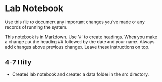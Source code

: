 # Lab Notebook

Use this file to document any important changes you've made or any records of running the system.

This notebook is in Markdown. Use '#' to create headings. When you make a change put the heading ## followed by the date and your name. Always add changes above previous changes. Leave these instructions on top.

## 4-7 Hilly 

- Created lab notebook and created a data folder in the src directory.
